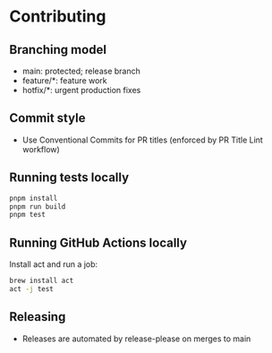# Contributing

## Branching model

- main: protected; release branch
- feature/*: feature work
- hotfix/*: urgent production fixes

## Commit style

- Use Conventional Commits for PR titles (enforced by PR Title Lint workflow)

## Running tests locally

```sh
pnpm install
pnpm run build
pnpm test
```

## Running GitHub Actions locally

Install act and run a job:

```sh
brew install act
act -j test
```

## Releasing

- Releases are automated by release-please on merges to main
